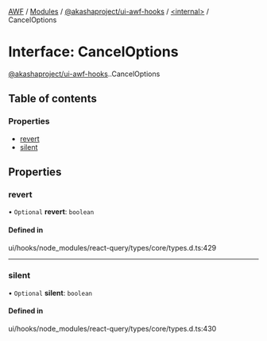 [AWF](../README.md) / [Modules](../modules.md) / [@akashaproject/ui-awf-hooks](../modules/akashaproject_ui_awf_hooks.md) / [<internal\>](../modules/akashaproject_ui_awf_hooks._internal_.md) / CancelOptions

# Interface: CancelOptions

[@akashaproject/ui-awf-hooks](../modules/akashaproject_ui_awf_hooks.md).[<internal>](../modules/akashaproject_ui_awf_hooks._internal_.md).CancelOptions

## Table of contents

### Properties

- [revert](akashaproject_ui_awf_hooks._internal_.CancelOptions.md#revert)
- [silent](akashaproject_ui_awf_hooks._internal_.CancelOptions.md#silent)

## Properties

### revert

• `Optional` **revert**: `boolean`

#### Defined in

ui/hooks/node_modules/react-query/types/core/types.d.ts:429

___

### silent

• `Optional` **silent**: `boolean`

#### Defined in

ui/hooks/node_modules/react-query/types/core/types.d.ts:430

